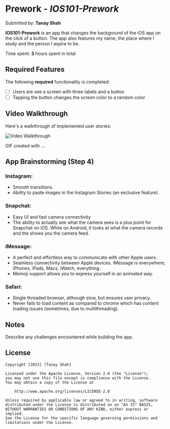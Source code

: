 # Prework - *IOS101-Prework*

Submitted by: **Tanay Shah**

**IOS101-Prework** is an app that changes the background of the iOS app on the click of a button. The app also features my name, the place where I study and the person I aspire to be.

Time spent: **3** hours spent in total

## Required Features

The following **required** functionality is completed:

- [ ] Users are see a screen with three labels and a button
- [ ] Tapping the button changes the screen color to a random color
 
## Video Walkthrough

Here's a walkthrough of implemented user stories:

<img src='http://i.imgur.com/link/to/your/gif/file.gif' title='Video Walkthrough' width='' alt='Video Walkthrough' />

<!-- Replace this with whatever GIF tool you used! -->
GIF created with ...  
<!-- Recommended tools:
[Kap](https://getkap.co/) for macOS
[ScreenToGif](https://www.screentogif.com/) for Windows
[peek](https://github.com/phw/peek) for Linux. -->

## App Brainstorming (Step 4)

### Instagram:
- Smooth transitions.
- Ability to paste images in the Instagram Stories (an exclusive feature).

### Snapchat:
- Easy UI and fast camera connectivity
- The ability to actually see what the camera sees is a plus point for Snapchat on iOS. While on Android, it looks at what the camera records and the shows you the camera feed.

### iMessage:
- A perfect and effortless way to communicate with other Apple users.
- Seamless connectivity between Apple devices. iMessage is everywhere; iPhones, iPads, Macs, iWatch, everything.
- Memoji support allows you to express yourself in an animated way.

### Safari:
- Single threaded browser, although slow, but ensures user privacy.
- Never fails to load content as compared to chrome which has content loading issues (sometimes, due to multithreading).

## Notes

Describe any challenges encountered while building the app.

## License

    Copyright [2023] [Tanay Shah]

    Licensed under the Apache License, Version 2.0 (the "License");
    you may not use this file except in compliance with the License.
    You may obtain a copy of the License at

        http://www.apache.org/licenses/LICENSE-2.0

    Unless required by applicable law or agreed to in writing, software
    distributed under the License is distributed on an "AS IS" BASIS,
    WITHOUT WARRANTIES OR CONDITIONS OF ANY KIND, either express or implied.
    See the License for the specific language governing permissions and
    limitations under the License.
